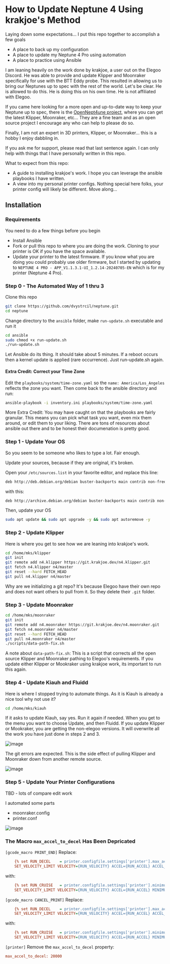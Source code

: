 # How to Update Neptune 4 Using krakjoe's Method

Laying down some expectations... I put this repo together to accomplish a few goals
- A place to back up my configuration
- A place to update my Neptune 4 Pro using automation
- A place to practice using Ansible

I am leaning heavily on the work done by krakjoe, a user out on the Elegoo Discord. He was able to provide and update Klipper and Moonraker specifically for use with the BTT Eddy probe. This resulted in allowing us to bring our Neptunes up to spec with the rest of the world. Let's be clear. He is allowed to do this. He is doing this on his own time. He is not affiliated with Elegoo.

If you came here looking for a more open and up-to-date way to keep your Neptune up to spec, there is the [OpenNept4une project](https://github.com/OpenNeptune3D/OpenNept4une), where you can get the latest Klipper, Moonraker, etc... They are a fine team and as an open source project I encourage any who can help to please do so.

Finally, I am not an expert in 3D printers, Klipper, or Moonraker... this is a hobby I enjoy dabbling in. 

If you ask me for support, please read that last sentence again. I can only help with things that I have personally written in this repo.

What to expect from this repo:
- A guide to installing krakjoe's work. I hope you can leverage the ansible playbooks I have written.
- A view into my personal printer configs. Nothing special here folks, your printer config will likely be different. Move along...

## Installation

### Requirements

You need to do a few things before you begin
- Install Ansible
- Fork or pull this repo to where you are doing the work. Cloning to your printer is OK if you have the space available.
- Update your printer to the latest firmware. If you know what you are doing you could probably use older firmware, but I started by updating to `NEPTUNE 4 PRO - APP_V1.1.3.1-UI_1.2.14-20240705-EN` which is for my printer (Neptune 4 Pro).

### Step 0 - The Automated Way of 1 thru 3

Clone this repo
```bash
git clone https://github.com/dvystrcil/neptune.git
cd neptune
```

Change directory to the `ansible` folder, make `run-update.sh` executable and run it
```bash
cd ansible
sudo chmod +x run-update.sh
./run-update.sh
```

Let Ansible do its thing. It should take about 5 minutes. If a reboot occurs then a kernel update is applied (rare occurrence). Just run-update.sh again.

#### Extra Credit: Correct your Time Zone
Edit the `playbooks/system/time-zone.yaml` so the `name: America/Los_Angeles` reflects the zone you want. Then come back to the ansible directory and run:

```bash
ansible-playbook -i inventory.ini playbooks/system/time-zone.yaml
```

More Extra Credit: You may have caught on that the playbooks are fairly granular. This means you can pick what task you want, even mix them around, or edit them to your liking. There are tons of resources about ansible out there and to be honest their documenation is pretty good.

### Step 1 - Update Your OS

So you seem to be someone who likes to type a lot. Fair enough.

Update your sources, because if they are original, it's broken.

Open your `/etc/sources.list` in your favorite editor, and replace this line:

```bash
deb http://deb.debian.org/debian buster-backports main contrib non-free
```
with this:
```bash
deb http://archive.debian.org/debian buster-backports main contrib non-free
```

Then, update your OS
```bash
sudo apt update && sudo apt upgrade -y && sudo apt autoremove -y
```

### Step 2 - Update Klipper

Here is where you get to see how we are leaning into krakjoe's work. 

```bash
cd /home/mks/klipper
git init
git remote add n4.klipper https://git.krakjoe.dev/n4.klipper.git
git fetch n4.klipper n4/master
git reset --hard FETCH_HEAD
git pull n4.klipper n4/master
```
Why are we initializing a git repo? It's because Elegoo have their own repo and does not want others to pull from it. So they delete their `.git` folder.

### Step 3 - Update Moonraker

```bash
cd /home/mks/moonraker
git init
git remote add n4.moonraker https://git.krakjoe.dev/n4.moonraker.git
git fetch n4.moonraker n4/master
git reset --hard FETCH_HEAD
git pull n4.moonraker n4/master
./scripts/data-path-fix.sh
```

A note about `data-path-fix.sh`: This is a script that corrects all the open source Klipper and Moonraker pathing to Elegoo's requirements. If you update either Klipper or Mookraker using krakjoe work, its important to run this again.

### Step 4 - Update Kiauh and Fluidd

Here is where I stopped trying to automate things. As it is Kiauh is already a nice tool why not use it?

```bash
cd /home/mks/kiauh
```
If it asks to update Kiauh, say yes. Run it again if needed. When you get to the menu you want to choose Update, and then Fluidd. If you update Klipper or Mookraker, you are getting the non-elegoo versions. It will overwrite all the work you have just done in steps 2 and 3.

![image](https://github.com/user-attachments/assets/1c17d1ec-3113-4e1a-a31e-3fe74707f77c)

The git errors are expected. This is the side effect of pulling Klipper and Moonraker down from another remote source.

![image](https://github.com/user-attachments/assets/c7a26acb-00e7-4659-ae49-eef40338e6b6)

### Step 5 - Update Your Printer Configurations

TBD - lots of compare edit work

I automated some parts

- moonraker.config
- printer.conf

![image](https://github.com/user-attachments/assets/cc4007b7-ddab-4326-9132-b35f0ee12ec6)

### The Macro `max_accel_to_decel` Has Been Depricated 

`[gcode_macro PRINT_END]`
Replace:
```ini
    {% set RUN_DECEL    = printer.configfile.settings['printer'].max_accel_to_decel|float %}
    SET_VELOCITY_LIMIT VELOCITY={RUN_VELOCITY} ACCEL={RUN_ACCEL} ACCEL_TO_DECEL={RUN_DECEL}
```
with:
```ini
    {% set RUN_CRUISE   = printer.configfile.settings['printer'].minimum_cruise_ratio|float %}
    SET_VELOCITY_LIMIT VELOCITY={RUN_VELOCITY} ACCEL={RUN_ACCEL} MINIMUM_CRUISE_RATIO={RUN_CRUISE}SET_VELOCITY_LIMIT VELOCITY={RUN_VELOCITY} ACCEL={RUN_ACCEL} MINIMUM_CRUISE_RATIO={RUN_CRUISE}
```

`[gcode_macro CANCEL_PRINT]`
Replace:
```ini
    {% set RUN_DECEL    = printer.configfile.settings['printer'].max_accel_to_decel|float %}
    SET_VELOCITY_LIMIT VELOCITY={RUN_VELOCITY} ACCEL={RUN_ACCEL} ACCEL_TO_DECEL={RUN_DECEL}
```
with:
```ini
    {% set RUN_CRUISE   = printer.configfile.settings['printer'].minimum_cruise_ratio|float %}
    SET_VELOCITY_LIMIT VELOCITY={RUN_VELOCITY} ACCEL={RUN_ACCEL} MINIMUM_CRUISE_RATIO={RUN_CRUISE}
```

`[printer]`
Remove the `max_accel_to_decel` property:
```ini
max_accel_to_decel: 20000 
```

